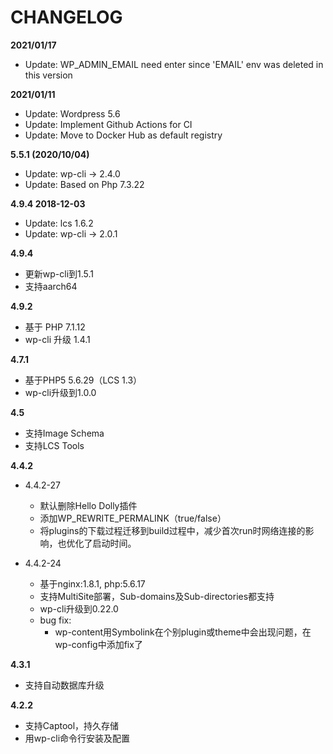 # CHANGELOG

**2021/01/17**
* Update: WP_ADMIN_EMAIL need enter since 'EMAIL' env was deleted in this version

**2021/01/11**
* Update: Wordpress 5.6
* Update: Implement Github Actions for CI
* Update: Move to Docker Hub as default registry

**5.5.1 (2020/10/04)**
* Update: wp-cli -> 2.4.0
* Update: Based on Php 7.3.22

**4.9.4 2018-12-03**
* Update: lcs 1.6.2
* Update: wp-cli -> 2.0.1

**4.9.4**
* 更新wp-cli到1.5.1
* 支持aarch64

**4.9.2**

* 基于 PHP 7.1.12
* wp-cli 升级 1.4.1

**4.7.1**

* 基于PHP5 5.6.29（LCS 1.3）
* wp-cli升级到1.0.0

**4.5**

* 支持Image Schema
* 支持LCS Tools

**4.4.2**

* 4.4.2-27
    - 默认删除Hello Dolly插件
    - 添加WP_REWRITE_PERMALINK（true/false）
    - 将plugins的下载过程迁移到build过程中，减少首次run时网络连接的影响，也优化了启动时间。

* 4.4.2-24
    - 基于nginx:1.8.1, php:5.6.17
    - 支持MultiSite部署，Sub-domains及Sub-directories都支持
    - wp-cli升级到0.22.0
    - bug fix:
        + wp-content用Symbolink在个别plugin或theme中会出现问题，在wp-config中添加fix了

**4.3.1**

* 支持自动数据库升级

**4.2.2**

* 支持Captool，持久存储
* 用wp-cli命令行安装及配置

